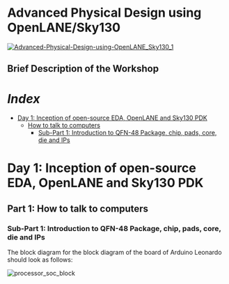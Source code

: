 # Advanced Physical Design using OpenLANE/Sky130

[![Advanced-Physical-Design-using-OpenLANE_Sky130_1](https://user-images.githubusercontent.com/89193562/134464331-c6dbf721-80f0-4efa-98fa-820c485e9373.png)](https://www.vlsisystemdesign.com/advanced-physical-design-using-openlane-sky130/)

## Brief Description of the Workshop

# *Index*

- [Day 1: Inception of open-source EDA, OpenLANE and Sky130 PDK](https://github.com/VrushabhDamle/sky130AdvancedPhysicalDesignWorkshop/blob/main/README.md#day-1-inception-of-open-source-eda-openlane-and-sky130-pdk)
    - [How to talk to computers]()
        - [Sub-Part 1: Introduction to QFN-48 Package, chip, pads, core, die and IPs]()

# Day 1: Inception of open-source EDA, OpenLANE and Sky130 PDK

## Part 1: How to talk to computers

### Sub-Part 1: Introduction to QFN-48 Package, chip, pads, core, die and IPs

The block diagram for the block diagram of the board of Arduino Leonardo should look as follows:

![processor_soc_block](https://user-images.githubusercontent.com/89193562/134467899-dd1fdfe0-65c1-45ee-8067-56008061d9f6.JPG)
